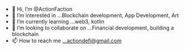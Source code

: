 - 👋 Hi, I’m @ActionFaction
- 👀 I’m interested in ...Blockchain development, App Development, Art
- 🌱 I’m currently learning ...web3, kotlin
- 💞️ I’m looking to collaborate on ...Financial development, building a blockchain
- 📫 How to reach me ...actiondefi@gmail.com

<!---
ActionFaction/ActionFaction is a ✨ special ✨ repository because its `README.md` (this file) appears on your GitHub profile.
You can click the Preview link to take a look at your changes.
--->
